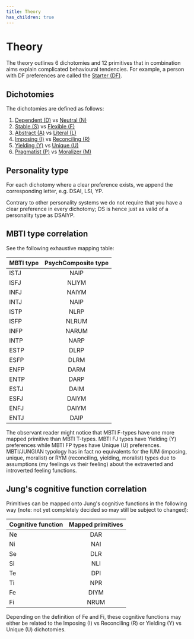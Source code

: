 ```yaml
---
title: Theory
has_children: true
---
```


# Theory

The theory outlines 6 dichotomies and 12 primitives that in combination aims explain complicated behavioural tendencies.
For example, a person with DF preferences are called the [Starter (DF)](/theory/categories/starter).

## Dichotomies

The dichotomies are defined as follows:

1. [Dependent (D)](/theory/primitives/dependent) vs [Neutral (N)](/theory/primitives/neutral)
2. [Stable (S)](/theory/primitives/stable) vs [Flexible (F)](/theory/primitives/flexible)
3. [Abstract (A)](/theory/primitives/abstract) vs [Literal (L)](/theory/primitives/literal)
4. [Imposing (I)](/theory/primitives/imposing) vs [Reconciling (R)](/theory/primitives/reconciling)
5. [Yielding (Y)](/theory/primitives/yielding) vs [Unique (U)](/theory/primitives/unique)
6. [Pragmatist (P)](/theory/primitives/pragmatist) vs [Moralizer (M)](/theory/primitives/moralizer)

## Personality type

For each dichotomy where a clear preference exists, we append the corresponding letter, e.g. DSAI, LSI, YP.  

Contrary to other personality systems we do not require that you have a clear preference in every dichotomy; DS is hence just as valid of a personality type as DSAIYP.

## MBTI type correlation

See the following exhaustive mapping table:

| MBTI type | PsychComposite type |
| :-------- | :------: |
| ISTJ      | NAIP |
| ISFJ      | NLIYM |
| INFJ      | NAIYM |
| INTJ      | NAIP |
| ISTP      | NLRP |
| ISFP      | NLRUM |
| INFP      | NARUM |
| INTP      | NARP |
| ESTP      | DLRP |
| ESFP      | DLRM |
| ENFP      | DARM |
| ENTP      | DARP |
| ESTJ      | DAIM |
| ESFJ      | DAIYM |
| ENFJ      | DAIYM |
| ENTJ      | DAIP |

The observant reader might notice that MBTI F-types have one more mapped primitive than MBTI T-types. MBTI FJ types have Yielding (Y) preferences while MBTI FP types have Unique (U) preferences.
MBTI/JUNGIAN typology has in fact no equivalents for the IUM (imposing, unique, moralist) or RYM (reconciling, yielding, moralist) types due to assumptions (my feelings vs their feeling) about the extraverted and introverted feeling functions.

## Jung's cognitive function correlation

Primitives can be mapped onto Jung's cognitive functions in the following way (note: not yet completely decided so may still be subject to changed):

| Cognitive function| Mapped primitives |
| :---------------- | :------: |
| Ne                | DAR  |
| Ni                | NAI  |
| Se                | DLR  |
| Si                | NLI  |
| Te                | DPI  |
| Ti                | NPR  |
| Fe                | DIYM  |
| Fi                | NRUM |

Depending on the definition of Fe and Fi, these cognitive functions may either be related to the Imposing (I) vs Reconciling (R) or Yielding (Y) vs Unique (U) dichotomies.
